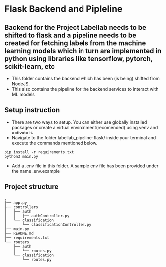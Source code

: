 # Flask Backend and Pipleline

Backend for the Project Labellab needs to be shifted to flask and 
a pipeline needs to be created for fetching labels from the machine learning models 
which in turn are implemented in python using libraries like 
tensorflow, pytorch, scikit-learn, etc
---

- This folder contains the backend which has been (is being) shifted from NodeJS. 
- This also contains the pipeline for the backend services to interact with ML models


## Setup instruction
- There are two ways to setup. You can either use globally installed packages or create a virtual
environment(recomended) using venv and activate it. 
- Navigate to the folder labellab_pipeline-flask/ inside your terminal and execute the commands mentioned below.
```
pip install -r requirements.txt
python3 main.py
```
- Add a .env file in this folder. A sample env file has been provided under the name .env.example


## Project structure
```
.
├── app.py
├── controllers
│   ├── auth
│   │   ├── authController.py
│   └── classification
│       └── classificationController.py
├── main.py
├── README.md
├── requirements.txt
└── routers
    ├── auth
    │   └── routes.py
    └── classification
        └── routes.py
```
